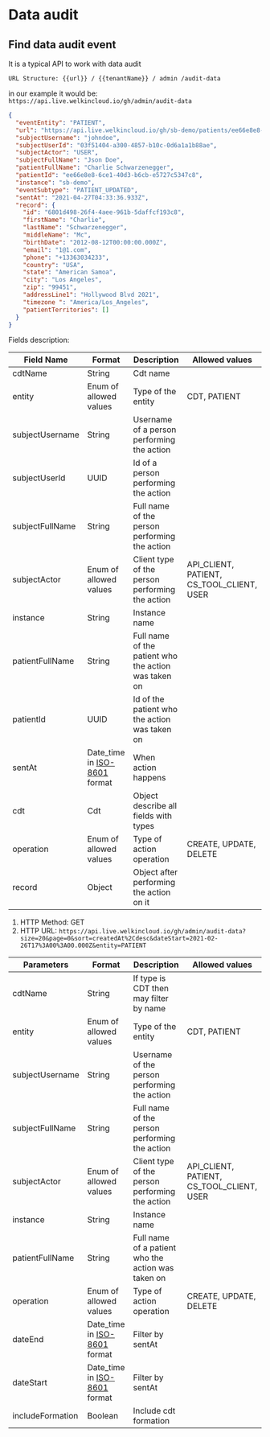 # Data audit

## Find data audit event

It is a typical API to work with data audit

`URL Structure: {{url}} / {{tenantName}} / admin /audit-data`

in our example it would be:
`https://api.live.welkincloud.io/gh/admin/audit-data`

```json
{
  "eventEntity": "PATIENT",
  "url": "https://api.live.welkincloud.io/gh/sb-demo/patients/ee66e8e8-6ce1-40d3-b6cb-e5727c5347c8",
  "subjectUsername": "johndoe",
  "subjectUserId": "03f51404-a300-4857-b10c-0d6a1a1b88ae",
  "subjectActor": "USER",
  "subjectFullName": "Json Doe",
  "patientFullName": "Charlie Schwarzenegger",
  "patientId": "ee66e8e8-6ce1-40d3-b6cb-e5727c5347c8",
  "instance": "sb-demo",
  "eventSubtype": "PATIENT_UPDATED",
  "sentAt": "2021-04-27T04:33:36.933Z",
  "record": {
    "id": "6801d498-26f4-4aee-961b-5daffcf193c8",
    "firstName": "Charlie",
    "lastName": "Schwarzenegger",
    "middleName": "Mc",
    "birthDate": "2012-08-12T00:00:00.000Z",
    "email": "1@1.com",
    "phone": "+13363034233",
    "country": "USA",
    "state": "American Samoa",
    "city": "Los Angeles",
    "zip": "99451",
    "addressLine1": "Hollywood Blvd 2021",
    "timezone ": "America/Los_Angeles",
    "patientTerritories": []
  }
}
```

Fields description:

Field Name |   Format  |  Description| Allowed values
---------  |   -----   |  ---------| -------
cdtName  |  String |  Cdt name
entity  |   Enum of allowed values   |  Type of the entity | CDT, PATIENT
subjectUsername  |  String |  Username of a person performing the action
subjectUserId  |  UUID |  Id of a person performing the action
subjectFullName  |  String |  Full name of the person performing the action
subjectActor  |   Enum of allowed values   |  Client type of the person performing the action | API_CLIENT, PATIENT, CS_TOOL_CLIENT, USER
instance  |  String |  Instance name
patientFullName  |  String |  Full name of the patient who the action was taken on
patientId | UUID |  Id of the patient who the action was taken on
sentAt  |  Date_time in [ISO-8601](https://en.wikipedia.org/wiki/ISO_8601) format |  When action happens
cdt |  Cdt |  Object describe all fields with types
operation  |  Enum of allowed values  |  Type of action operation |CREATE, UPDATE, DELETE
record |  Object |  Object after performing the action on it

1. HTTP Method: GET
2. HTTP URL: `https://api.live.welkincloud.io/gh/admin/audit-data?size=20&page=0&sort=createdAt%2Cdesc&dateStart=2021-02-26T17%3A00%3A00.000Z&entity=PATIENT`

Parameters| Format | Description | Allowed values
--------- | ----------- | -------- | -----------
cdtName | String | If type is CDT then may filter by name
entity | Enum of allowed values | Type of the entity | CDT, PATIENT
subjectUsername | String | Username of the person performing the action
subjectFullName | String | Full name of the person performing the action
subjectActor | Enum of allowed values | Client type of the person performing the action | API_CLIENT, PATIENT, CS_TOOL_CLIENT, USER
instance | String | Instance name
patientFullName | String |  Full name of a patient who the action was taken on
operation | Enum of allowed values | Type of action operation |CREATE, UPDATE, DELETE
dateEnd | Date_time in [ISO-8601](https://en.wikipedia.org/wiki/ISO_8601) format | Filter by sentAt
dateStart |Date_time in [ISO-8601](https://en.wikipedia.org/wiki/ISO_8601) format | Filter by sentAt
includeFormation | Boolean | Include cdt formation
